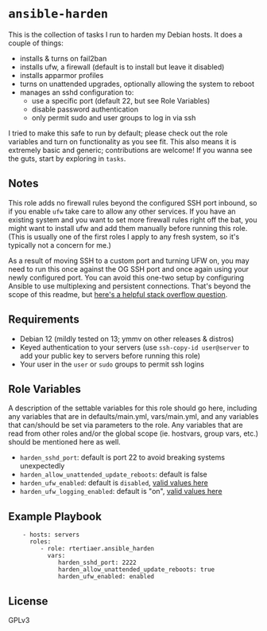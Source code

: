 `ansible-harden`
=========

This is the collection of tasks I run to harden my Debian hosts. It does a couple of things:
* installs & turns on fail2ban
* installs ufw, a firewall (default is to install but leave it disabled)
* installs apparmor profiles
* turns on unattended upgrades, optionally allowing the system to reboot
* manages an sshd configuration to:
  * use a specific port (default 22, but see Role Variables)
  * disable password authentication
  * only permit sudo and user groups to log in via ssh

I tried to make this safe to run by default; please check out the role variables and turn on functionality as you see fit. This also means it is extremely basic and generic; contributions are welcome! If you wanna see the guts, start by exploring in `tasks`.

Notes
-----
This role adds no firewall rules beyond the configured SSH port inbound, so if you enable `ufw` take care to allow any other services. If you have an existing system and you want to set more firewall rules right off the bat, you might want to install ufw and add them manually before running this role. (This is usually one of the first roles I apply to any fresh system, so it's typically not a concern for me.)

As a result of moving SSH to a custom port and turning UFW on, you may need to run this once against the OG SSH port and once again using your newly configured port. You can avoid this one-two setup by configuring Ansible to use multiplexing and persistent connections. That's beyond the scope of this readme, but [here's a helpful stack overflow question](https://stackoverflow.com/questions/68496003/how-can-i-make-ansible-reuse-ssh-sessions-instead-of-creating-a-new-one-for-each).

Requirements
------------

* Debian 12 (mildly tested on 13; ymmv on other releases & distros)
* Keyed authentication to your servers (use `ssh-copy-id user@server` to add your public key to servers before running this role)
* Your user in the `user` or `sudo` groups to permit ssh logins

Role Variables
--------------

A description of the settable variables for this role should go here, including any variables that are in defaults/main.yml, vars/main.yml, and any variables that can/should be set via parameters to the role. Any variables that are read from other roles and/or the global scope (ie. hostvars, group vars, etc.) should be mentioned here as well.

* `harden_sshd_port`: default is port 22 to avoid breaking systems unexpectedly
* `harden_allow_unattended_update_reboots`: default is false
* `harden_ufw_enabled`: default is `disabled`, [valid values here](https://docs.ansible.com/ansible/latest/collections/community/general/ufw_module.html#parameter-state)
* `harden_ufw_logging_enabled`: default is "on", [valid values here](https://docs.ansible.com/ansible/latest/collections/community/general/ufw_module.html#parameter-logging)


Example Playbook
----------------

```
    - hosts: servers
      roles:
         - role: rtertiaer.ansible_harden
           vars:
              harden_sshd_port: 2222
              harden_allow_unattended_update_reboots: true
              harden_ufw_enabled: enabled
```

License
-------

GPLv3
